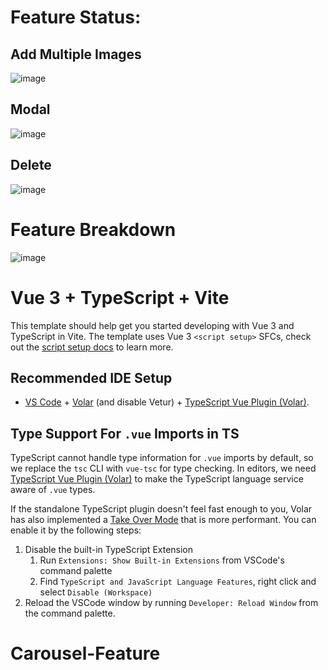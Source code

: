 # Feature Status:
## Add Multiple Images
![image](https://github.com/skybride/Carousel-Feature/assets/36782808/66bac453-c48a-4725-9554-deac050afd20)

## Modal
![image](https://github.com/skybride/Carousel-Feature/assets/36782808/183741f4-789b-478a-9f38-8717a38a3a5d)

## Delete
![image](https://github.com/skybride/Carousel-Feature/assets/36782808/42324481-a93f-44e4-afe4-4c9e207584ea)


# Feature Breakdown
![image](https://github.com/skybride/Carousel-Feature/assets/36782808/df034849-7dd6-4ee6-a327-20d29a2e4ac4)

# Vue 3 + TypeScript + Vite

This template should help get you started developing with Vue 3 and TypeScript in Vite. The template uses Vue 3 `<script setup>` SFCs, check out the [script setup docs](https://v3.vuejs.org/api/sfc-script-setup.html#sfc-script-setup) to learn more.

## Recommended IDE Setup

- [VS Code](https://code.visualstudio.com/) + [Volar](https://marketplace.visualstudio.com/items?itemName=Vue.volar) (and disable Vetur) + [TypeScript Vue Plugin (Volar)](https://marketplace.visualstudio.com/items?itemName=Vue.vscode-typescript-vue-plugin).

## Type Support For `.vue` Imports in TS

TypeScript cannot handle type information for `.vue` imports by default, so we replace the `tsc` CLI with `vue-tsc` for type checking. In editors, we need [TypeScript Vue Plugin (Volar)](https://marketplace.visualstudio.com/items?itemName=Vue.vscode-typescript-vue-plugin) to make the TypeScript language service aware of `.vue` types.

If the standalone TypeScript plugin doesn't feel fast enough to you, Volar has also implemented a [Take Over Mode](https://github.com/johnsoncodehk/volar/discussions/471#discussioncomment-1361669) that is more performant. You can enable it by the following steps:

1. Disable the built-in TypeScript Extension
   1. Run `Extensions: Show Built-in Extensions` from VSCode's command palette
   2. Find `TypeScript and JavaScript Language Features`, right click and select `Disable (Workspace)`
2. Reload the VSCode window by running `Developer: Reload Window` from the command palette.
# Carousel-Feature
